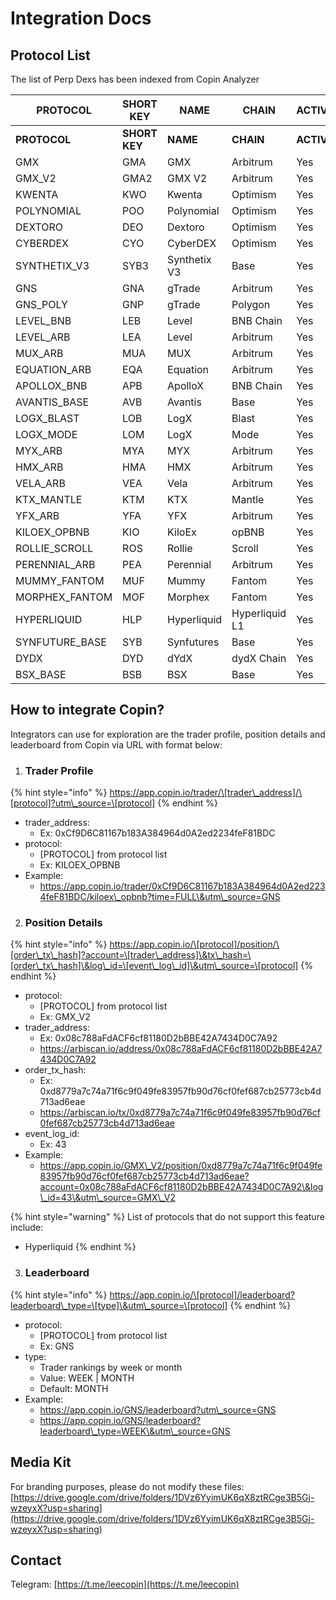 # Integration Docs

## Protocol List

The list of Perp Dexs has been indexed from Copin Analyzer

<table data-header-hidden><thead><tr><th width="194">PROTOCOL</th><th width="130">SHORT KEY</th><th>NAME</th><th>CHAIN</th><th>ACTIVE</th><th>ALLOW COPY</th></tr></thead><tbody><tr><td><strong>PROTOCOL</strong></td><td><strong>SHORT KEY</strong></td><td><strong>NAME</strong></td><td><strong>CHAIN</strong></td><td><strong>ACTIVE</strong></td><td><strong>ALLOW COPY</strong></td></tr><tr><td>GMX</td><td>GMA</td><td>GMX</td><td>Arbitrum</td><td>Yes</td><td>Yes</td></tr><tr><td>GMX_V2</td><td>GMA2</td><td>GMX V2</td><td>Arbitrum</td><td>Yes</td><td>Yes</td></tr><tr><td>KWENTA</td><td>KWO</td><td>Kwenta</td><td>Optimism</td><td>Yes</td><td>Yes</td></tr><tr><td>POLYNOMIAL</td><td>POO</td><td>Polynomial</td><td>Optimism</td><td>Yes</td><td>Yes</td></tr><tr><td>DEXTORO</td><td>DEO</td><td>Dextoro</td><td>Optimism</td><td>Yes</td><td>Yes</td></tr><tr><td>CYBERDEX</td><td>CYO</td><td>CyberDEX</td><td>Optimism</td><td>Yes</td><td>Yes</td></tr><tr><td>SYNTHETIX_V3</td><td>SYB3</td><td>Synthetix V3</td><td>Base</td><td>Yes</td><td>No</td></tr><tr><td>GNS</td><td>GNA</td><td>gTrade</td><td>Arbitrum</td><td>Yes</td><td>Yes</td></tr><tr><td>GNS_POLY</td><td>GNP</td><td>gTrade</td><td>Polygon</td><td>Yes</td><td>Yes</td></tr><tr><td>LEVEL_BNB</td><td>LEB</td><td>Level</td><td>BNB Chain</td><td>Yes</td><td>Yes</td></tr><tr><td>LEVEL_ARB</td><td>LEA</td><td>Level</td><td>Arbitrum</td><td>Yes</td><td>Yes</td></tr><tr><td>MUX_ARB</td><td>MUA</td><td>MUX</td><td>Arbitrum</td><td>Yes</td><td>Yes</td></tr><tr><td>EQUATION_ARB</td><td>EQA</td><td>Equation</td><td>Arbitrum</td><td>Yes</td><td>Yes</td></tr><tr><td>APOLLOX_BNB</td><td>APB</td><td>ApolloX</td><td>BNB Chain</td><td>Yes</td><td>Yes</td></tr><tr><td>AVANTIS_BASE</td><td>AVB</td><td>Avantis</td><td>Base</td><td>Yes</td><td>Yes</td></tr><tr><td>LOGX_BLAST</td><td>LOB</td><td>LogX</td><td>Blast</td><td>Yes</td><td>No</td></tr><tr><td>LOGX_MODE</td><td>LOM</td><td>LogX</td><td>Mode</td><td>Yes</td><td>No</td></tr><tr><td>MYX_ARB</td><td>MYA</td><td>MYX</td><td>Arbitrum</td><td>Yes</td><td>No</td></tr><tr><td>HMX_ARB</td><td>HMA</td><td>HMX</td><td>Arbitrum</td><td>Yes</td><td>Yes</td></tr><tr><td>VELA_ARB</td><td>VEA</td><td>Vela</td><td>Arbitrum</td><td>Yes</td><td>Yes</td></tr><tr><td>KTX_MANTLE</td><td>KTM</td><td>KTX</td><td>Mantle</td><td>Yes</td><td>No</td></tr><tr><td>YFX_ARB</td><td>YFA</td><td>YFX</td><td>Arbitrum</td><td>Yes</td><td>No</td></tr><tr><td>KILOEX_OPBNB</td><td>KIO</td><td>KiloEx</td><td>opBNB</td><td>Yes</td><td>Yes</td></tr><tr><td>ROLLIE_SCROLL</td><td>ROS</td><td>Rollie</td><td>Scroll</td><td>Yes</td><td>Yes</td></tr><tr><td>PERENNIAL_ARB</td><td>PEA</td><td>Perennial</td><td>Arbitrum</td><td>Yes</td><td>No</td></tr><tr><td>MUMMY_FANTOM</td><td>MUF</td><td>Mummy</td><td>Fantom</td><td>Yes</td><td>Yes</td></tr><tr><td>MORPHEX_FANTOM</td><td>MOF</td><td>Morphex</td><td>Fantom</td><td>Yes</td><td>Yes</td></tr><tr><td>HYPERLIQUID</td><td>HLP</td><td>Hyperliquid</td><td>Hyperliquid L1</td><td>Yes</td><td>No</td></tr><tr><td>SYNFUTURE_BASE</td><td>SYB</td><td>Synfutures</td><td>Base</td><td>Yes</td><td>No</td></tr><tr><td>DYDX</td><td>DYD</td><td>dYdX</td><td>dydX Chain</td><td>Yes</td><td>No</td></tr><tr><td>BSX_BASE</td><td>BSB</td><td>BSX</td><td>Base</td><td>Yes</td><td>No</td></tr></tbody></table>

## How to integrate Copin?

Integrators can use for exploration are the trader profile, position details and leaderboard from Copin via URL with format below:

1. ### Trader Profile

{% hint style="info" %}
https://app.copin.io/trader/\[trader\_address]/\[protocol]?utm\_source=\[protocol]
{% endhint %}

* trader\_address:
  * Ex: 0xCf9D6C81167b183A384964d0A2ed2234feF81BDC
* protocol:
  * \[PROTOCOL] from protocol list
  * Ex: KILOEX\_OPBNB
* Example:
  * https://app.copin.io/trader/0xCf9D6C81167b183A384964d0A2ed2234feF81BDC/kiloex\_opbnb?time=FULL\&utm\_source=GNS

2. ### Position Details

{% hint style="info" %}
https://app.copin.io/\[protocol]/position/\[order\_tx\_hash]?account=\[trader\_address]\&tx\_hash=\[order\_tx\_hash]\&log\_id=\[event\_log\_id]\&utm\_source=\[protocol]
{% endhint %}

* protocol:
  * \[PROTOCOL] from protocol list
  * Ex: GMX\_V2
* trader\_address:
  * Ex: 0x08c788aFdACF6cf81180D2bBBE42A7434D0C7A92
  * https://arbiscan.io/address/0x08c788aFdACF6cf81180D2bBBE42A7434D0C7A92
* order\_tx\_hash:
  * Ex: 0xd8779a7c74a71f6c9f049fe83957fb90d76cf0fef687cb25773cb4d713ad6eae
  * https://arbiscan.io/tx/0xd8779a7c74a71f6c9f049fe83957fb90d76cf0fef687cb25773cb4d713ad6eae
* event\_log\_id:
  * Ex: 43
* Example:
  * https://app.copin.io/GMX\_V2/position/0xd8779a7c74a71f6c9f049fe83957fb90d76cf0fef687cb25773cb4d713ad6eae?account=0x08c788aFdACF6cf81180D2bBBE42A7434D0C7A92\&log\_id=43\&utm\_source=GMX\_V2

{% hint style="warning" %}
List of protocols that do not support this feature include:

* Hyperliquid
{% endhint %}

3. ### Leaderboard

{% hint style="info" %}
https://app.copin.io/\[protocol]/leaderboard?leaderboard\_type=\[type]\&utm\_source=\[protocol]
{% endhint %}

* protocol:
  * \[PROTOCOL] from protocol list
  * Ex: GNS
* type:
  * Trader rankings by week or month
  * Value: WEEK | MONTH
  * Default: MONTH
* Example:
  * https://app.copin.io/GNS/leaderboard?utm\_source=GNS
  * https://app.copin.io/GNS/leaderboard?leaderboard\_type=WEEK\&utm\_source=GNS

## Media Kit

For branding purposes, please do not modify these files: [https://drive.google.com/drive/folders/1DVz6YyimUK6qX8ztRCge3B5Gj-wzeyxX?usp=sharing](https://drive.google.com/drive/folders/1DVz6YyimUK6qX8ztRCge3B5Gj-wzeyxX?usp=sharing)

## Contact

Telegram: [https://t.me/leecopin](https://t.me/leecopin)
